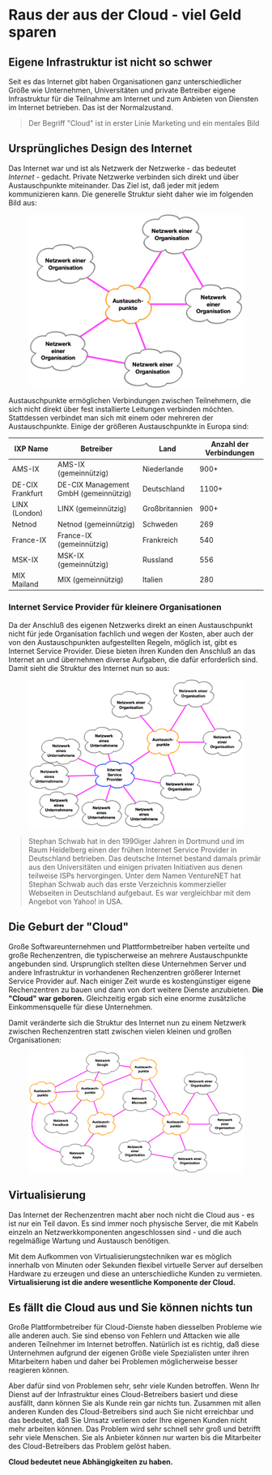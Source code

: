 # Raus der aus der Cloud - viel Geld sparen
## Eigene Infrastruktur ist nicht so schwer
Seit es das Internet gibt haben Organisationen ganz unterschiedlicher Größe wie Unternehmen, Universitäten und private Betreiber eigene Infrastruktur für die Teilnahme am Internet und zum Anbieten von Diensten im Internet betrieben. Das ist der Normalzustand.

> Der Begriff "Cloud" ist in erster Linie Marketing und ein mentales Bild


## Ursprüngliches Design des Internet
Das Internet war und ist als Netzwerk der Netzwerke - das bedeutet *Internet* - gedacht. Private Netzwerke verbinden sich direkt und über Austauschpunkte miteinander. Das Ziel ist, daß jeder mit jedem kommunizieren kann. Die generelle Struktur sieht daher wie im folgenden Bild aus:

<figure>
  <img src="img/internet.png"/>
</figure>

Austauschpunkte ermöglichen Verbindungen zwischen Teilnehmern, die sich nicht direkt über fest installierte Leitungen verbinden möchten. Stattdessen verbindet man sich mit einem oder mehreren der Austauschpunkte. Einige der größeren Austauschpunkte in Europa sind:

| IXP Name         | Betreiber                             | Land           | Anzahl der Verbindungen |
| ---------------- | ------------------------------------- | -------------- | ----------------------- |
| AMS-IX           | AMS-IX (gemeinnützig)                 | Niederlande    | 900+                    |
| DE-CIX Frankfurt | DE-CIX Management GmbH (gemeinnützig) | Deutschland    | 1100+                   |
| LINX (London)    | LINX (gemeinnützig)                   | Großbritannien | 900+                    |
| Netnod           | Netnod (gemeinnützig)                 | Schweden       | 269                     |
| France-IX        | France-IX (gemeinnützig)              | Frankreich     | 540                     |
| MSK-IX           | MSK-IX (gemeinnützig)                 | Russland       | 556                     |
| MIX Mailand      | MIX (gemeinnützig)                    | Italien        | 280                     |

### Internet Service Provider für kleinere Organisationen
Da der Anschluß des eigenen Netzwerks direkt an einen Austauschpunkt nicht für jede Organisation fachlich und wegen der Kosten, aber auch der von den Austauschpunkten aufgestellten Regeln, möglich ist, gibt es Internet Service Provider. Diese bieten ihren Kunden den Anschluß an das Internet an und übernehmen diverse Aufgaben, die dafür erforderlich sind. Damit sieht die Struktur des Internet nun so aus:

<figure>
  <img src="img/internetISP.png"/>
</figure>

> Stephan Schwab hat in den 1990iger Jahren in Dortmund und im Raum Heidelberg einen der frühen Internet Service Provider in Deutschland betrieben. Das deutsche Internet bestand damals primär aus den Universitäten und einigen privaten Initiativen aus denen teilweise ISPs hervorgingen. Unter dem Namen VentureNET hat Stephan Schwab auch das erste Verzeichnis kommerzieller Webseiten in Deutschland aufgebaut. Es war vergleichbar mit dem Angebot von Yahoo! in USA.

## Die Geburt der "Cloud"
Große Softwareunternehmen und Plattformbetreiber haben verteilte und große Rechenzentren, die typischerweise an mehrere Austauschpunkte angebunden sind. Ursprunglich stellten diese Unternehmen Server und andere Infrastruktur in vorhandenen Rechenzentren größerer Internet Service Provider auf. Nach einiger Zeit wurde es kostengünstiger eigene Rechenzentren zu bauen und dann von dort weitere Dienste anzubieten. **Die "Cloud" war geboren.** Gleichzeitig ergab sich eine enorme zusätzliche Einkommensquelle für diese Unternehmen.

Damit veränderte sich die Struktur des Internet nun zu einem Netzwerk zwischen Rechenzentren statt zwischen vielen kleinen und großen Organisationen:

<figure>
  <img src="img/internetBigPlayers.png"/>
</figure>

## Virtualisierung
Das Internet der Rechenzentren macht aber noch nicht die Cloud aus - es ist nur ein Teil davon. Es sind immer noch physische Server, die mit Kabeln einzeln an Netzwerkkomponenten angeschlossen sind - und die auch regelmäßige Wartung und Austausch benötigen.

Mit dem Aufkommen von Virtualisierungstechniken war es möglich innerhalb von Minuten oder Sekunden flexibel virtuelle Server auf derselben Hardware zu erzeugen und diese an unterschiedliche Kunden zu vermieten. **Virtualisierung ist die andere wesentliche Komponente der Cloud.**

## Es fällt die Cloud aus und Sie können nichts tun
Große Plattformbetreiber für Cloud-Dienste haben diesselben Probleme wie alle anderen auch. Sie sind ebenso von Fehlern und Attacken wie alle anderen Teilnehmer im Internet betroffen. Natürlich ist es richtig, daß diese Unternehmen aufgrund der eigenen Größe viele Spezialisten unter ihren Mitarbeitern haben und daher bei Problemen möglicherweise besser reagieren können.

Aber dafür sind von Problemen sehr, sehr viele Kunden betroffen. Wenn Ihr Dienst auf der Infrastruktur eines Cloud-Betreibers basiert und diese ausfällt, dann können Sie als Kunde rein gar nichts tun. Zusammen mit allen anderen Kunden des Cloud-Betreibers sind auch Sie nicht erreichbar und das bedeutet, daß Sie Umsatz verlieren oder Ihre eigenen Kunden nicht mehr arbeiten können. Das Problem wird sehr schnell sehr groß und betrifft sehr viele Menschen. Sie als Anbieter können nur warten bis die Mitarbeiter des Cloud-Betreibers das Problem gelöst haben.

**Cloud bedeutet neue Abhängigkeiten zu haben.**

